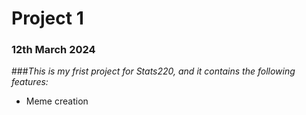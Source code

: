 # Project 1 
### 12th March 2024 
###_This is my frist project for Stats220, and it contains the following features:_
* Meme creation



